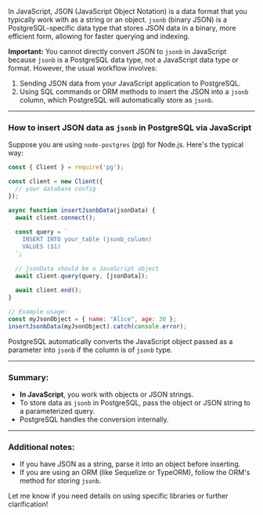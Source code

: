 In JavaScript, JSON (JavaScript Object Notation) is a data format that you typically work with as a string or an object. `jsonb` (binary JSON) is a PostgreSQL-specific data type that stores JSON data in a binary, more efficient form, allowing for faster querying and indexing.

**Important:** You cannot directly convert JSON to `jsonb` in JavaScript because `jsonb` is a PostgreSQL data type, not a JavaScript data type or format. However, the usual workflow involves:

1. Sending JSON data from your JavaScript application to PostgreSQL.
2. Using SQL commands or ORM methods to insert the JSON into a `jsonb` column, which PostgreSQL will automatically store as `jsonb`.

---

### How to insert JSON data as `jsonb` in PostgreSQL via JavaScript

Suppose you are using `node-postgres` (pg) for Node.js. Here's the typical way:

```js
const { Client } = require('pg');

const client = new Client({
  // your database config
});

async function insertJsonbData(jsonData) {
  await client.connect();
  
  const query = `
    INSERT INTO your_table (jsonb_column)
    VALUES ($1)
  `;
  
  // jsonData should be a JavaScript object
  await client.query(query, [jsonData]);
  
  await client.end();
}

// Example usage:
const myJsonObject = { name: "Alice", age: 30 };
insertJsonbData(myJsonObject).catch(console.error);
```

PostgreSQL automatically converts the JavaScript object passed as a parameter into `jsonb` if the column is of `jsonb` type.

---

### Summary:
- **In JavaScript**, you work with objects or JSON strings.
- To store data as `jsonb` in PostgreSQL, pass the object or JSON string to a parameterized query.
- PostgreSQL handles the conversion internally.

---

### Additional notes:
- If you have JSON as a string, parse it into an object before inserting.
- If you are using an ORM (like Sequelize or TypeORM), follow the ORM's method for storing `jsonb`.

Let me know if you need details on using specific libraries or further clarification!